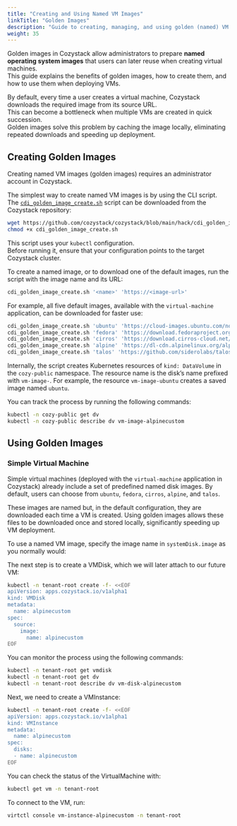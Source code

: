 ```yaml
---
title: "Creating and Using Named VM Images"
linkTitle: "Golden Images"
description: "Guide to creating, managing, and using golden (named) VM images in Cozystack to speed up virtual machine deployment."
weight: 35
---
```


<!--
https://app.read.ai/analytics/meetings/01K0BTTJ1VMJHJ6A5FVV81A3PD
-->

Golden images in Cozystack allow administrators to prepare **named operating system images** that users can later reuse when creating virtual machines.  
This guide explains the benefits of golden images, how to create them, and how to use them when deploying VMs.

By default, every time a user creates a virtual machine, Cozystack downloads the required image from its source URL.  
This can become a bottleneck when multiple VMs are created in quick succession.  
Golden images solve this problem by caching the image locally, eliminating repeated downloads and speeding up deployment.

## Creating Golden Images

Creating named VM images (golden images) requires an administrator account in Cozystack.

The simplest way to create named VM images is by using the CLI script.  
The [`cdi_golden_image_create.sh`](https://github.com/cozystack/cozystack/blob/main/hack/cdi_golden_image_create.sh) script can be downloaded from the Cozystack repository:

```bash
wget https://github.com/cozystack/cozystack/blob/main/hack/cdi_golden_image_create.sh
chmod +x cdi_golden_image_create.sh
```

This script uses your `kubectl` configuration.  
Before running it, ensure that your configuration points to the target Cozystack cluster.

To create a named image, or to download one of the default images, run the script with the image name and its URL:

```bash
cdi_golden_image_create.sh '<name>' 'https://<image-url>'
```

For example, all five default images, available with the `virtual-machine` application, can be downloaded for faster use:

```bash
cdi_golden_image_create.sh 'ubuntu' 'https://cloud-images.ubuntu.com/noble/current/noble-server-cloudimg-amd64.img'
cdi_golden_image_create.sh 'fedora' 'https://download.fedoraproject.org/pub/fedora/linux/releases/40/Cloud/x86_64/images/Fedora-Cloud-Base-Generic.x86_64-40-1.14.qcow2'
cdi_golden_image_create.sh 'cirros' 'https://download.cirros-cloud.net/0.6.2/cirros-0.6.2-x86_64-disk.img'
cdi_golden_image_create.sh 'alpine' 'https://dl-cdn.alpinelinux.org/alpine/v3.20/releases/cloud/nocloud_alpine-3.20.2-x86_64-bios-tiny-r0.qcow2'
cdi_golden_image_create.sh 'talos' 'https://github.com/siderolabs/talos/releases/download/v1.7.6/nocloud-amd64.raw.xz'
```

Internally, the script creates Kubernetes resources of `kind: DataVolume` in the `cozy-public` namespace.
The resource name is the disk’s name prefixed with `vm-image-`.
For example, the resource `vm-image-ubuntu` creates a saved image named `ubuntu`.

You can track the process by running the following commands:
```bash
kubectl -n cozy-public get dv
kubectl -n cozy-public describe dv vm-image-alpinecustom
```

## Using Golden Images

### Simple Virtual Machine

Simple virtual machines (deployed with the `virtual-machine` application in Cozystack) already include a set of predefined named disk images.
By default, users can choose from `ubuntu`, `fedora`, `cirros`, `alpine`, and `talos`.

These images are named but, in the default configuration, they are downloaded each time a VM is created.
Using golden images allows these files to be downloaded once and stored locally, significantly speeding up VM deployment.

To use a named VM image, specify the image name in `systemDisk.image` as you normally would:


The next step is to create a VMDisk, which we will later attach to our future VM:

```bash
kubectl -n tenant-root create -f- <<EOF
apiVersion: apps.cozystack.io/v1alpha1
kind: VMDisk
metadata:
  name: alpinecustom
spec:
  source:
    image:
      name: alpinecustom
EOF
```

You can monitor the process using the following commands:
```bash
kubectl -n tenant-root get vmdisk
kubectl -n tenant-root get dv
kubectl -n tenant-root describe dv vm-disk-alpinecustom
```

Next, we need to create a VMInstance:
```bash
kubectl -n tenant-root create -f- <<EOF
apiVersion: apps.cozystack.io/v1alpha1
kind: VMInstance
metadata:
  name: alpinecustom
spec:
  disks:
  - name: alpinecustom
EOF
```

You can check the status of the VirtualMachine with:
```bash
kubectl get vm -n tenant-root
```

To connect to the VM, run:
```bash
virtctl console vm-instance-alpinecustom -n tenant-root
```
